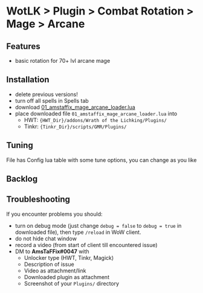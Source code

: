 # WotLK > Plugin > Combat Rotation > Mage > Arcane

## Features
- basic rotation for 70+ lvl arcane mage

## Installation
- delete previous versions!
- turn off all spells in Spells tab
- download [01_amstaffix_mage_arcane_loader.lua](https://raw.githubusercontent.com/Dream-Weaver-GMR-Profiles-Plugins/public/master/plugins/wotlk/combat_rotation/mage/arcane/v1/01_amstaffix_mage_arcane_loader.lua)
- place downloaded file `01_amstaffix_mage_arcane_loader.lua` into
  - HWT: `{HWT_Dir}/addons/Wrath of the Lichking/Plugins/`
  - Tinkr: `{Tinkr_Dir}/scripts/GMR/Plugins/`

## Tuning
File has Config lua table with some tune options, you can change as you like

## Backlog

## Troubleshooting
If you encounter problems you should:
- turn on debug mode (just change `debug = false` to `debug = true` in downloaded file), then type `/reload` in WoW client.
- do not hide chat window
- record a video (from start of client till encountered issue)
- DM to **AmsTaFFix#0047** with
  - Unlocker type (HWT, Tinkr, Magick)
  - Description of issue
  - Video as attachment/link
  - Downloaded plugin as attachment
  - Screenshot of your `Plugins/` directory
